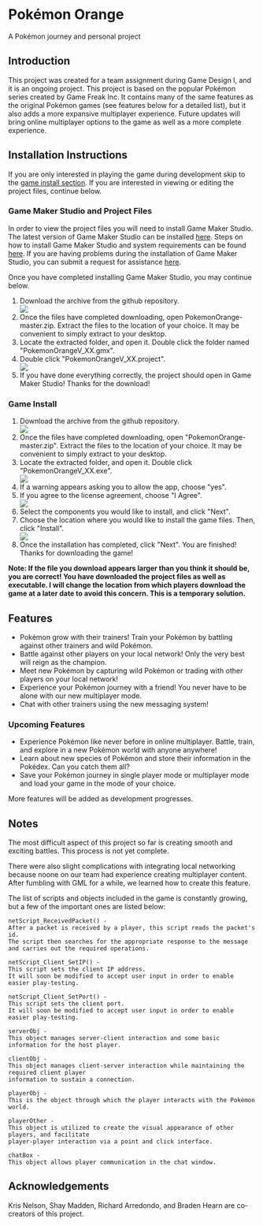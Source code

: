 # Pokémon Orange
A Pokémon journey and personal project

## Introduction
This project was created for a team assignment during Game Design I, and it is an ongoing project. This project is based on the popular Pokémon series created by Game Freak Inc. It contains many of the same features as the original Pokémon games (see features below for a detailed list), but it also adds a more expansive multiplayer experience. Future updates will bring online multiplayer options to the game as well as a more complete experience.

## Installation Instructions
If you are only interested in playing the game during development skip to the <a href="#playerInstall">game install section</a>.
If you are interested in viewing or editing the project files, continue below.

### Game Maker Studio and Project Files
In order to view the project files you will need to install Game Maker Studio. The latest version of Game Maker Studio can be installed <a href="http://www.yoyogames.com/get">here</a>. Steps on how to install Game Maker Studio and system requirements can be found <a href="http://help.yoyogames.com/hc/en-us/articles/216753618-Installing-GameMaker-Studio">here</a>. If you are having problems during the installation of Game Maker Studio, you can submit a request for assistance <a href="http://help.yoyogames.com/hc/en-us/requests/new">here</a>.

Once you have completed installing Game Maker Studio, you may continue below.
<ol>
  <li>
    Download the archive from the github repository.
  </li>
  <img src="TutSnips/PokemonOrangeSnip4.PNG"/>
  <li>
    Once the files have completed downloading, open PokemonOrange-master.zip. Extract the files to the location of your choice. It may be convenient to simply extract to your desktop.
  </li>
  <li>
    Locate the extracted folder, and open it. Double click the folder named "PokemonOrangeV_XX.gmx".
  </li>
  <li>
    Double click "PokemonOrangeV_XX.project".
  </li>
  <img src="TutSnips/PokemonOrangeSnip8.PNG"/>
  <li>
    If you have done everything correctly, the project should open in Game Maker Studio! Thanks for the download!
  </li>
</ol>

<h3 id="playerInstall">Game Install</h3>
<ol>
  <li>
    Download the archive from the github repository.
  </li>
  <img src="TutSnips/PokemonOrangeSnip4.PNG"/>
  <li>
    Once the files have completed downloading, open "PokemonOrange-master.zip". Extract the files to the location of your choice. It may be convenient to simply extract to your desktop.
  </li>
  <li>
    Locate the extracted folder, and open it. Double click "PokemonOrangeV_XX.exe".
  </li>
  <img src="TutSnips/PokemonOrangeSnip5.PNG"/>
  <li>
    If a warning appears asking you to allow the app, choose "yes".
  </li>
  <li>
    If you agree to the license agreement, choose "I Agree".
  </li>
  <img src="TutSnips/PokemonOrangeSnip6.PNG"/>
  <li>
    Select the components you would like to install, and click "Next".
  </li>
  <li>
    Choose the location where you would like to install the game files. Then, click "Install".
  </li>
  <img src="TutSnips/PokemonOrangeSnip7.PNG"/>
  <li>
    Once the installation has completed, click "Next". You are finished! Thanks for downloading the game!
  </li>
</ol>
<strong>Note: If the file you download appears larger than you think it should be, you are correct! You have downloaded the project files as well as executable. I will change the location from which players download the game at a later date to avoid this concern. This is a temporary solution.</strong>

## Features
<ul>
  <li>
    Pokémon grow with their trainers! Train your Pokémon by battling against other trainers and wild Pokémon.
  </li>
  <li>
    Battle against other players on your local network! Only the very best will reign as the champion.
  </li>
  <li>
    Meet new Pokémon by capturing wild Pokémon or trading with other players on your local network!
  </li>
  <li>
    Experience your Pokémon journey with a friend! You never have to be alone with our new multiplayer mode.
  </li>
  <li>
    Chat with other trainers using the new messaging system!
  </li>
</ul>

### Upcoming Features
<ul>
  <li>
    Experience Pokémon like never before in online multiplayer. Battle, train, and explore in a new Pokémon world with anyone anywhere!
  </li>
  <li>
    Learn about new species of Pokémon and store their information in the Pokédex. Can you catch them all?
  </li>
  <li>
    Save your Pokémon journey in single player mode or multiplayer mode and load your game in the mode of your choice.
  </li>
</ul>
More features will be added as development progresses.

## Notes
The most difficult aspect of this project so far is creating smooth and exciting battles. This process is not yet complete. 

There were also slight complications with integrating local networking because noone on our team had experience creating multiplayer content. After fumbling with GML for a while, we learned how to create this feature.

The list of scripts and objects included in the game is constantly growing, but a few of the important ones are listed below:
```
netScript_ReceivedPacket() - 
After a packet is received by a player, this script reads the packet's id. 
The script then searches for the appropriate response to the message and carries out the required operations.

netScript_Client_SetIP() -
This script sets the client IP address. 
It will soon be modified to accept user input in order to enable easier play-testing.

netScript_Client_SetPort() -
This script sets the client port. 
It will soon be modified to accept user input in order to enable easier play-testing.

serverObj -
This object manages server-client interaction and some basic information for the host player.

clientObj -
This object manages client-server interaction while maintaining the required client player 
information to sustain a connection.

playerObj -
This is the object through which the player interacts with the Pokémon world.

playerOther -
This object is utilized to create the visual appearance of other players, and facilitate 
player-player interaction via a point and click interface.

chatBox -
This object allows player communication in the chat window.
```

## Acknowledgements
Kris Nelson, Shay Madden, Richard Arredondo, and Braden Hearn are co-creators of this project.
